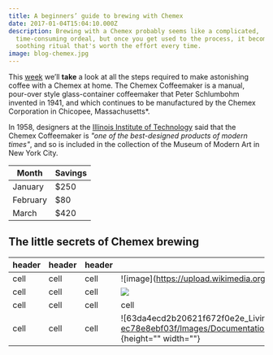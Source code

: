 ```yaml
---
title: A beginners’ guide to brewing with Chemex
date: 2017-01-04T15:04:10.000Z
description: Brewing with a Chemex probably seems like a complicated,
  time-consuming ordeal, but once you get used to the process, it becomes a
  soothing ritual that's worth the effort every time.
image: blog-chemex.jpg
---
```

This [week](/wdwdw) we’ll **take** a look at all the steps required to make astonishing coffee with a Chemex at home. The Chemex Coffeemaker is a manual, pour-over style glass-container coffeemaker that Peter Schlumbohm invented in 1941, and which continues to be manufactured by the Chemex Corporation in Chicopee, Massachusetts*.

In 1958, designers at the [Illinois Institute of Technology](https://www.spacefarm.digital) said that the Chemex Coffeemaker is *"one of the best-designed products of modern times"*, and so is included in the collection of the Museum of Modern Art in New York City.

| Month    | Savings |
| -------- | ------- |
| January  | $250    |
| February | $80     |
| March    | $420    |


## The little secrets of Chemex brewing

| header | header | header | header |
| --- | --- | --- | --- |
| cell | cell | cell |!\[image](https://upload.wikimedia.org/wikipedia/commons/b/b6/Image_created_with_a_mobile_phone.png){height="" width=""}|
| cell | cell | cell | ![](https://upload.wikimedia.org/wikipedia/commons/b/b6/Image_created_with_a_mobile_phone.png)|
| cell | cell | cell | cell |
| cell | cell | cell | !\[63da4ecd2b20621f672f0e2e_Living In Design Lime Wash Paint Home Guide Wabi Sabi_15.jpg](https://cdn.document360.io/8e93c268-95bb-4e95-934b-ec78e8ebf03f/Images/Documentation/63da4ecd2b20621f672f0e2e_Living%20In%20Design%20Lime%20Wash%20Paint%20Home%20Guide%20Wabi%20Sabi_15.jpg){height="" width=""} |